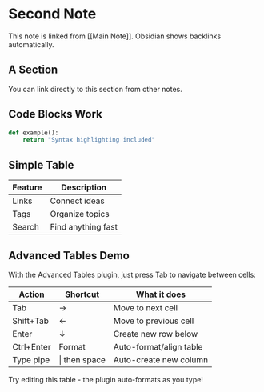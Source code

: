 # Second Note

This note is linked from [[Main Note]]. Obsidian shows backlinks automatically.

## A Section
You can link directly to this section from other notes.

## Code Blocks Work
```python
def example():
    return "Syntax highlighting included"
```

## Simple Table
| Feature | Description        |
| ------- | ------------------ |
| Links   | Connect ideas      |
| Tags    | Organize topics    |
| Search  | Find anything fast |

## Advanced Tables Demo
With the Advanced Tables plugin, just press Tab to navigate between cells:

| Action     | Shortcut      | What it does            |
| ---------- | ------------- | ----------------------- |
| Tab        | →             | Move to next cell       |
| Shift+Tab  | ←             | Move to previous cell   |
| Enter      | ↓             | Create new row below    |
| Ctrl+Enter | Format        | Auto-format/align table |
| Type pipe  | \| then space | Auto-create new column  |

Try editing this table - the plugin auto-formats as you type!